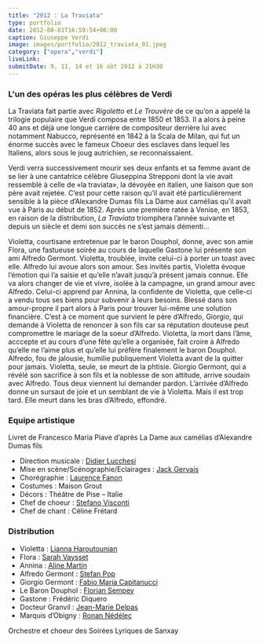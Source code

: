 ```yaml
---
title: "2012 : La Traviata"
type: portfolio
date: 2012-08-01T16:59:54+06:00
caption: Giuseppe Verdi
image: images/portfolio/2012_traviata_01.jpeg
category: ["opera","verdi"]
liveLink: 
submitDate: 9, 11, 14 et 16 oût 2012 à 21H30
---
```


### L'un des opéras les plus célèbres de Verdi

La Traviata fait partie avec *Rigoletto* et *Le Trouvère* de ce qu’on a appelé la trilogie populaire que Verdi composa entre 1850 et 1853. Il a alors à peine 40 ans et déjà une longue carrière de compositeur derrière lui avec notamment Nabucco, représenté en 1842 à la Scala de Milan, qui fut un énorme succès avec le fameux Choeur des esclaves dans lequel les Italiens, alors sous le joug autrichien, se reconnaissaient.

Verdi verra successivement mourir ses deux enfants et sa femme avant de se lier à une cantatrice célèbre Giuseppina Strepponi dont la vie avait ressemblé à celle de «la traviata», la dévoyée en italien, une liaison que son père avait rejetée. C’est pour cette raison qu’il avait été particulièrement sensible à la pièce d’Alexandre Dumas fils La Dame aux camélias qu’il avait vue à Paris au début de 1852. Après une première ratée à Venise, en 1853, en raison de la distribution, *La Traviata* triomphera l’année suivante et depuis un siècle et demi son succès ne s’est jamais démenti...

Violetta, courtisane entretenue par le baron Douphol, donne, avec son amie Flora, une fastueuse soirée au cours de laquelle Gastone lui présente son ami Alfredo Germont. Violetta, troublée, invite celui-ci à porter un toast avec elle. Alfredo lui avoue alors son amour. Ses invités partis, Violetta évoque l’émotion qui l’a saisie et qu’elle n’avait jusqu’à présent jamais connue. Elle va alors changer de vie et vivre, isolée à la campagne, un grand amour avec Alfredo. Celui-ci apprend par Annina, la confidente de Violetta, que celle-ci a vendu tous ses biens pour subvenir à leurs besoins. Blessé dans son amour-propre il part alors à Paris pour trouver lui-même une solution financière. C’est à ce moment que survient le père d’Alfredo, Giorgio, qui demande à Violetta de renoncer à son fils car sa réputation douteuse peut compromettre le mariage de la soeur d’Alfredo. Violetta, la mort dans l’âme, acccepte et au cours d’une fête qu’elle a organisée, fait croire à Alfredo qu’elle ne l’aime plus et qu’elle lui préfère finalement le baron Douphol. Alfredo, fou de jalousie, humilie publiquement Violetta avant de la quitter pour jamais. Violetta, seule, se meurt de la phtisie. Giorgio Germont, qui a révélé son sacrifice à son fils et la noblesse de son attitude, arrive soudain avec Alfredo. Tous deux viennent lui demander pardon. L’arrivée d’Alfredo donne un sursaut de joie et un semblant de vie à Violetta. Mais il est trop tard. Elle meurt dans les bras d’Alfredo, effondré.

### Equipe artistique

Livret de Francesco Maria Piave d’après La Dame aux camélias d’Alexandre Dumas fils


- Direction musicale : [Didier Lucchesi](/artists/didier_lucchesi/)
- Mise en scène/Scénographie/Eclairages : [Jack Gervais](/artists/jack_gervais/)
- Chorégraphie : [Laurence Fanon](/artists/laurence_fanon/)
- Costumes : Maison Grout	
- Décors : Théâtre de Pise – Italie	
- Chef de choeur : [Stefano Visconti](/artists/stefano_visconti/)
- Chef de chant : Céline Frétard

### Distribution

- Violetta : [Lianna Haroutounian](/artists/lianna_haroutounian/)
- Flora : [Sarah Vaysset](/artists/sarah_vaysset/)
- Annina : [Aline Martin](/artists/aline_martin/)
- Alfredo Germont : [Stefan Pop](/artists/stefan_pop/)
- Giorgio Germont : [Fabio Maria Capitanucci](/artists/fabio_maria_capitanucci/)
- Le Baron Douphol : [Florian Sempey](/artists/florian_sempey/)
- Gastone : Frédéric Diquero
- Docteur Granvil : [Jean-Marie Delpas](/artists/jean-marie_delpas/)
- Marquis d’Obigny : [Ronan Nédélec](/artists/ronan_nedelec/)


Orchestre et choeur des Soirées Lyriques de Sanxay
